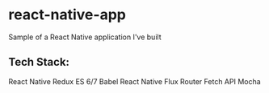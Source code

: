 # react-native-app
Sample of a React Native application I've built

## Tech Stack:
React Native
Redux
ES 6/7
Babel
React Native Flux Router
Fetch API
Mocha
